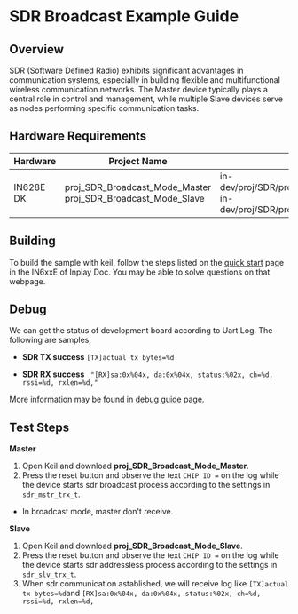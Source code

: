 # SDR Broadcast Example Guide

## Overview

SDR (Software Defined Radio) exhibits significant advantages in communication systems, especially in building flexible and multifunctional wireless communication networks. 
The Master device typically plays a central role in control and management, while multiple Slave devices serve as nodes performing specific communication tasks.



## Hardware Requirements

| Hardware  | Project Name                                                 | Project Path                                                 |
| --------- | ------------------------------------------------------------ | ------------------------------------------------------------ |
| IN628E DK | proj_SDR_Broadcast_Mode_Master proj_SDR_Broadcast_Mode_Slave | in-dev/proj/SDR/proj_SDR_Broadcast_Mode_Master in-dev/proj/SDR/proj_SDR_Broadcast_Mode_Slave |

## Building

To build the sample with keil, follow the steps listed on the [quick start](https://inplay-inc.github.io/docs/in6xxe/quick-start.html) page in the IN6xxE  of Inplay Doc. You may be able to solve questions on that webpage.



## Debug

We can get the status of development board according to Uart Log. The following are samples,

- **SDR TX success** `[TX]actual tx bytes=%d`

- **SDR RX success** ` "[RX]sa:0x%04x, da:0x%04x, status:%02x, ch=%d, rssi=%d, rxlen=%d,"`


More information may be found in  [debug guide](https://inplay-inc.github.io/docs/in6xxe/getting-started/debug-guide) page.



## Test Steps
**Master**

1. Open Keil and download **proj_SDR_Broadcast_Mode_Master**.
2. Press the reset button and observe the text `CHIP ID =` on the log while the device starts sdr broadcast process according to the settings in `sdr_mstr_trx_t`.
- In broadcast mode, master don't receive.

**Slave**

1. Open Keil and download **proj_SDR_Broadcast_Mode_Slave**.
2. Press the reset button and observe the text `CHIP ID =` on the log while the device starts sdr addressless process according to the settings in `sdr_slv_trx_t`.
3. When sdr communication astablished, we will receive log like `[TX]actual tx bytes=%d`and `[RX]sa:0x%04x, da:0x%04x, status:%02x, ch=%d, rssi=%d, rxlen=%d,`